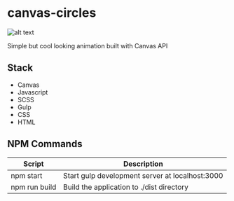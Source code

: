 # canvas-circles

![alt text](https://i.ibb.co/5jYZCj1/particles.png)

Simple but cool looking animation built with Canvas API

## Stack
- Canvas
- Javascript
- SCSS
- Gulp
- CSS
- HTML

## NPM Commands
| Script  | Description |
| ------------- | ------------- |
| npm start  | Start gulp development server at localhost:3000  |
| npm run build  | Build the application to ./dist directory  |
